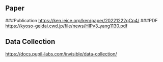 ## Paper
###Publication
https://ken.ieice.org/ken/paper/20221222qCp4/
###PDF
https://kyoso-geidai.cwd.jp/file/news/HIPv3_yang1130.pdf
## Data Collection
https://docs.pupil-labs.com/invisible/data-collection/
